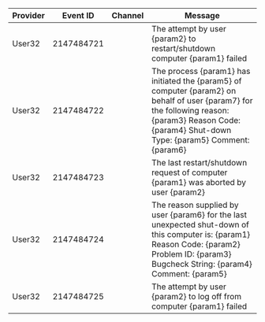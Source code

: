 Provider  |  Event ID    |  Channel  |  Message
----------|--------------|-----------|-----------------------------------------------------------------------------------------------------------------------------------------------------------------------------------------------------
User32    |  2147484721  |           |  The attempt by user {param2} to restart/shutdown computer {param1} failed
User32    |  2147484722  |           |  The process {param1} has initiated the {param5} of computer {param2} on behalf of user {param7} for the following reason: {param3} Reason Code: {param4} Shut-down Type: {param5} Comment: {param6}
User32    |  2147484723  |           |  The last restart/shutdown request of computer {param1} was aborted by user {param2}
User32    |  2147484724  |           |  The reason supplied by user {param6} for the last unexpected shut-down of this computer is: {param1} Reason Code: {param2} Problem ID: {param3} Bugcheck String: {param4} Comment: {param5}
User32    |  2147484725  |           |  The attempt by user {param2} to log off from computer {param1} failed